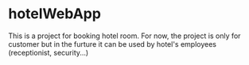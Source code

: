 # hotelWebApp
This is a project for booking hotel room.
For now, the project is only for customer but in the furture it can be used by hotel's employees (receptionist, security...)

